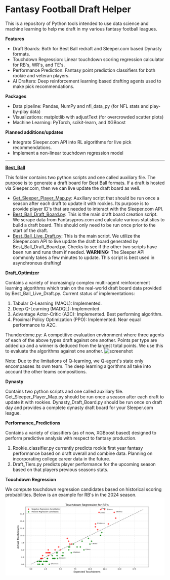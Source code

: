 # Fantasy Football Draft Helper

This is a repository of Python tools intended to use data science and machine learning to help me draft in my various 
fantasy football leagues. 

**Features**
- Draft Boards: Both for Best Ball redraft and Sleeper.com based Dynasty formats.
- Touchdown Regression: Linear touchdown scoring regression calculator for RB's, WR's, and TE's.
- Performance Prediction: Fantasy point prediction classifiers for both rookie and veteran players.
- AI Drafters: Deep reinforcement learning based drafting agents used to make pick recommendations.

**Packages**
- Data pipeline: Pandas, NumPy and nfl_data_py (for NFL stats and play-by-play data)
- Visualizations: matplotlib with adjustText (for overcrowded scatter plots)
- Machine Learning: PyTorch, scikit-learn, and XGBoost

**Planned additions/updates**
- Integrate Sleeper.com API into RL algorithms for live pick recommendations.
- Implement a non-linear touchdown regression model
-------------------------------------------------------------------------------------------------------------------------------
**[Best_Ball](Best_Ball)**

This folder contains two python scripts and one called auxiliary file. The purpose is to generate a draft board for 
Best Ball formats. If a draft is hosted via Sleeper.com, then we can live update the draft board as well.
- [Get_Sleeper_Player_Map.py](Best_Ball/Get_Sleeper_Player_Map.py): Auxiliary script that should be run once a season after each draft to update it with 
rookies. Its purpose is to provide player ID's that are needed to interact with the Sleeper.com API. 
- [Best_Ball_Draft_Board.py](Best_Ball/Best_Ball_Draft_Board.py): This is the main draft board creation script. We scrape data from Fantasypros.com and 
calculate various statistics to build a draft board. This should only need to be run once prior to the start of the draft.
- [Best_Ball_Live_Draft.py](Best_Ball/Best_Ball_Live_Draft.py): This is the main script. We utilize the Sleeper.com API to live update the draft board 
generated by Best_Ball_Draft_Board.py. Checks to see if the other two scripts have been run and runs them if needed.
**WARNING:** The Sleeper API commonly takes a few minutes to update. This script is best used in asynchronous drafting!

**Draft_Optimizer**

Contains a variety of increasingly complex multi-agent reinforcement learning algorithms which train on the real-world 
draft board data provided by Best_Ball_Live_Draft.py. Current status of implementations:
1. Tabular Q-Learning (MAQL): Implemented. 
2. Deep Q-Learning (MADQL): Implemented. 
3. Advantage Actor-Critic (A2C): Implemented. Best performing algorithm.
4. Proximal Policy Optimization (PPO): Implemented. Near equal performance to A2C.

Thunderdome.py: A competitive evaluation environment where three agents of each of the above types draft against one 
another. Points per type are added up and a winner is deduced from the largest total points. We use this to evaluate 
the algorithms against one another.
![screenshot](Draft_Optimizer/thunderdome_1000.png)

Note: Due to the limitations of Q-learning, we Q-agent's state only encompasses its own team. The deep learning 
algorithms all take into account the other teams compositions.

**Dynasty**

Contains two python scripts and one called auxiliary file. Get_Sleeper_Player_Map.py should be run once a season after 
each draft to update it with rookies. Dynasty_Draft_Board.py should be run once on draft day and provides a complete 
dynasty draft board for your Sleeper.com league.

**Performance_Predictions**

Contains a variety of classifiers (as of now, XGBoost based) designed to perform predictive analysis with respect to 
fantasy production.
1. Rookie_classifier.py currently predicts rookie first year fantasy performance based on draft overall and combine 
data. Planning on incorporating college career data in the future.
2. Draft_Tiers.py predicts player performance for the upcoming season based on that players previous seasons stats.

**Touchdown Regression**

We compute touchdown regression candidates based on historical scoring probabilities. Below is an example for RB's in 
the 2024 season.
![screenshot](Touchdown%20Regression/RB2024Reg.png)
